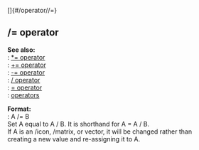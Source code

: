 []{#/operator//=}    
## /= operator    
**See also:**    
:   [\*= operator](/ref/operator/*=/*=.md)    
:   [+= operator](/ref/operator/+=/+=.md)    
:   [-= operator](/ref/operator/-=/-=.md)    
:   [/ operator](/ref/operator///.md)    
:   [= operator](/ref/operator/=/=.md)    
:   [operators](/ref/operator/operator.md)    
<!-- -->    
**Format:**    
:   A /= B    
Set A equal to A / B. It is shorthand for A = A / B.    
If A is an /icon, /matrix, or vector, it will be changed rather than    
creating a new value and re-assigning it to A.  
